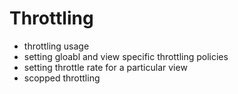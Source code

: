 # Throttling

- throttling usage
- setting gloabl and view specific throttling policies
- setting throttle rate for a particular view
- scopped throttling
